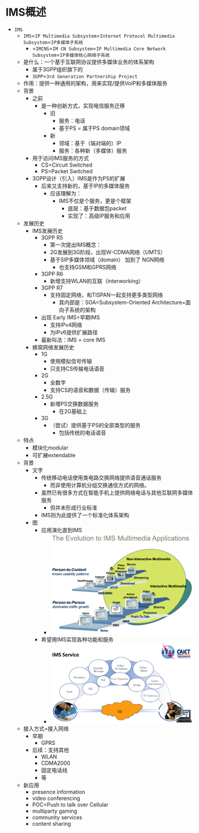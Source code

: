 # IMS概述

* `IMS`
  * `IMS`=`IP Multimedia Subsystem`=`Internet Protocol Multimedia Subsystem`=`IP多媒体子系统`
    * =`IMCNS`=`IM CN Subsystem`=`IP Multimedia Core Network Subsystem`=`IP多媒体核心网络子系统`
  * 是什么：一个基于互联网协议提供多媒体业务的体系架构
    * 属于3GPP组织旗下的
    * `3GPP`=`3rd Generation Partnership Project`
  * 作用：提供一种通用的架构，用来实现/提供VoIP和多媒体服务
  * 背景
    * 之前
      * 是一种创新方式，实现电信服务迁移
        * 旧
          * 服务：电话
          * 基于PS = 属于PS domain领域
        * 新
          * 领域：基于（端对端的）IP
          * 服务：各种新（多媒体）服务
    * 用于访问IMS服务的方式
      * CS=Circuit Switched
      * PS=Packet Switched
    * 3GPP设计（引入）IMS是作为PS的扩展
      * 后来又支持新的，基于IP的多媒体服务
        * 应该理解为：
          * IMS不仅是个服务，更是个框架
            * 底层：基于数据包packet
            * 实现了：高级IP服务和应用
  * 发展历史
    * IMS发展历史
      * 3GPP R5
        * 第一次提出IMS概念：
        * 2G发展到3G阶段，出现W-CDMA网络（UMTS）
        * 基于SIP多媒体领域（domain） 加到了 NGN网络
          * 也支持GSM和GPRS网络
      * 3GPP R6
        * 新增支持WLAN的互联（interworking）
      * 3GPP R7
        * 支持固定网络，和TISPAN一起支持更多类型网络
          * 其内部是：SOA=Subsystem-Oriented Architecture=面向子系统的架构
      * 出现 Early IMS=早期IMS
        * 支持IPv4网络
        * 为IPv6提供扩展路径
      * 最新叫法：IMS = core IMS
    * 蜂窝网络发展历史
      * 1G
        * 使用模拟信号传输
        * 只支持CS传输电话语音
      * 2G
        * 全数字
        * 支持CS的语音和数据（传输）服务
      * 2.5G
        * 新增PS交换数据服务
          * 在2G基础上
      * 3G
        * （尝试）提供基于PS的全部类型的服务
          * 包括传统的电话语音
  * 特点
    * 模块化modular
    * 可扩展extendable
  * 背景
    * 文字
      * 传统移动电话使用类电路交换网络提供语音通话服务
        * 而非使用计算机分组交换通信方式的网络。
      * 虽然已有很多方式在智能手机上提供网络电话与其他互联网多媒体服务
        * 但并未形成行业标准
      * IMS则为此提供了一个标准化体系架构
    * 图
      * 应用演化直到IMS
        * ![application_evolution_to_ims](../assets/img/application_evolution_to_ims.png)
      * 希望用IMS实现各种功能和服务
        * ![ims_implemented_various_app](../assets/img/ims_implemented_various_app.png)
  * 接入方式=接入网络
    * 早期
      * GPRS
    * 后续：支持其他
      * WLAN
      * CDMA2000
      * 固定电话线
      * 等
  * 新应用
      * presence information 
      * video conferencing
      * POC=Push to talk over Cellular
      * multiparty gaming
      * community services
      * content sharing